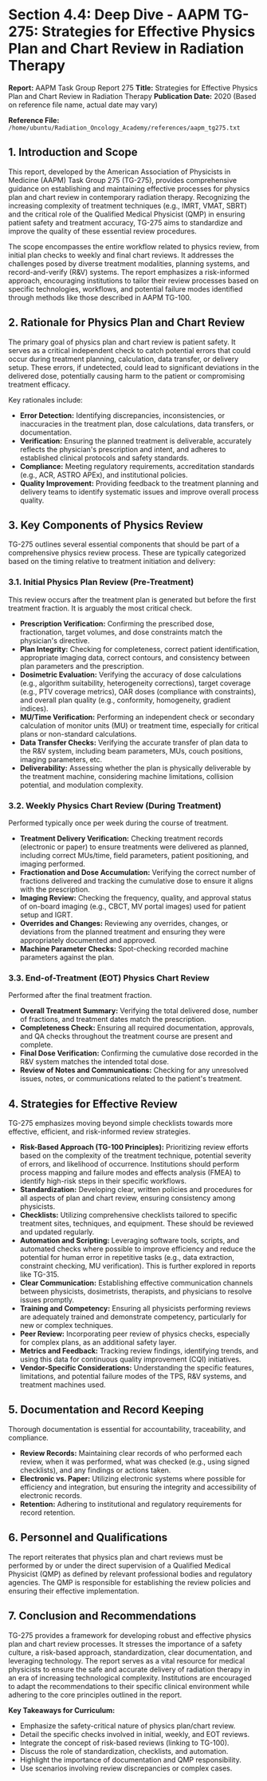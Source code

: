 # Section 4.4: Deep Dive - AAPM TG-275: Strategies for Effective Physics Plan and Chart Review in Radiation Therapy

**Report:** AAPM Task Group Report 275
**Title:** Strategies for Effective Physics Plan and Chart Review in Radiation Therapy
**Publication Date:** 2020 (Based on reference file name, actual date may vary)

**Reference File:** `/home/ubuntu/Radiation_Oncology_Academy/references/aapm_tg275.txt`

## 1. Introduction and Scope

This report, developed by the American Association of Physicists in Medicine (AAPM) Task Group 275 (TG-275), provides comprehensive guidance on establishing and maintaining effective processes for physics plan and chart review in contemporary radiation therapy. Recognizing the increasing complexity of treatment techniques (e.g., IMRT, VMAT, SBRT) and the critical role of the Qualified Medical Physicist (QMP) in ensuring patient safety and treatment accuracy, TG-275 aims to standardize and improve the quality of these essential review procedures.

The scope encompasses the entire workflow related to physics review, from initial plan checks to weekly and final chart reviews. It addresses the challenges posed by diverse treatment modalities, planning systems, and record-and-verify (R&V) systems. The report emphasizes a risk-informed approach, encouraging institutions to tailor their review processes based on specific technologies, workflows, and potential failure modes identified through methods like those described in AAPM TG-100.

## 2. Rationale for Physics Plan and Chart Review

The primary goal of physics plan and chart review is patient safety. It serves as a critical independent check to catch potential errors that could occur during treatment planning, calculation, data transfer, or delivery setup. These errors, if undetected, could lead to significant deviations in the delivered dose, potentially causing harm to the patient or compromising treatment efficacy.

Key rationales include:
*   **Error Detection:** Identifying discrepancies, inconsistencies, or inaccuracies in the treatment plan, dose calculations, data transfers, or documentation.
*   **Verification:** Ensuring the planned treatment is deliverable, accurately reflects the physician's prescription and intent, and adheres to established clinical protocols and safety standards.
*   **Compliance:** Meeting regulatory requirements, accreditation standards (e.g., ACR, ASTRO APEx), and institutional policies.
*   **Quality Improvement:** Providing feedback to the treatment planning and delivery teams to identify systematic issues and improve overall process quality.

## 3. Key Components of Physics Review

TG-275 outlines several essential components that should be part of a comprehensive physics review process. These are typically categorized based on the timing relative to treatment initiation and delivery:

### 3.1. Initial Physics Plan Review (Pre-Treatment)

This review occurs after the treatment plan is generated but before the first treatment fraction. It is arguably the most critical check.
*   **Prescription Verification:** Confirming the prescribed dose, fractionation, target volumes, and dose constraints match the physician's directive.
*   **Plan Integrity:** Checking for completeness, correct patient identification, appropriate imaging data, correct contours, and consistency between plan parameters and the prescription.
*   **Dosimetric Evaluation:** Verifying the accuracy of dose calculations (e.g., algorithm suitability, heterogeneity corrections), target coverage (e.g., PTV coverage metrics), OAR doses (compliance with constraints), and overall plan quality (e.g., conformity, homogeneity, gradient indices).
*   **MU/Time Verification:** Performing an independent check or secondary calculation of monitor units (MU) or treatment time, especially for critical plans or non-standard calculations.
*   **Data Transfer Checks:** Verifying the accurate transfer of plan data to the R&V system, including beam parameters, MUs, couch positions, imaging parameters, etc.
*   **Deliverability:** Assessing whether the plan is physically deliverable by the treatment machine, considering machine limitations, collision potential, and modulation complexity.

### 3.2. Weekly Physics Chart Review (During Treatment)

Performed typically once per week during the course of treatment.
*   **Treatment Delivery Verification:** Checking treatment records (electronic or paper) to ensure treatments were delivered as planned, including correct MUs/time, field parameters, patient positioning, and imaging performed.
*   **Fractionation and Dose Accumulation:** Verifying the correct number of fractions delivered and tracking the cumulative dose to ensure it aligns with the prescription.
*   **Imaging Review:** Checking the frequency, quality, and approval status of on-board imaging (e.g., CBCT, MV portal images) used for patient setup and IGRT.
*   **Overrides and Changes:** Reviewing any overrides, changes, or deviations from the planned treatment and ensuring they were appropriately documented and approved.
*   **Machine Parameter Checks:** Spot-checking recorded machine parameters against the plan.

### 3.3. End-of-Treatment (EOT) Physics Chart Review

Performed after the final treatment fraction.
*   **Overall Treatment Summary:** Verifying the total delivered dose, number of fractions, and treatment dates match the prescription.
*   **Completeness Check:** Ensuring all required documentation, approvals, and QA checks throughout the treatment course are present and complete.
*   **Final Dose Verification:** Confirming the cumulative dose recorded in the R&V system matches the intended total dose.
*   **Review of Notes and Communications:** Checking for any unresolved issues, notes, or communications related to the patient's treatment.

## 4. Strategies for Effective Review

TG-275 emphasizes moving beyond simple checklists towards more effective, efficient, and risk-informed review strategies.

*   **Risk-Based Approach (TG-100 Principles):** Prioritizing review efforts based on the complexity of the treatment technique, potential severity of errors, and likelihood of occurrence. Institutions should perform process mapping and failure modes and effects analysis (FMEA) to identify high-risk steps in their specific workflows.
*   **Standardization:** Developing clear, written policies and procedures for all aspects of plan and chart review, ensuring consistency among physicists.
*   **Checklists:** Utilizing comprehensive checklists tailored to specific treatment sites, techniques, and equipment. These should be reviewed and updated regularly.
*   **Automation and Scripting:** Leveraging software tools, scripts, and automated checks where possible to improve efficiency and reduce the potential for human error in repetitive tasks (e.g., data extraction, constraint checking, MU verification). This is further explored in reports like TG-315.
*   **Clear Communication:** Establishing effective communication channels between physicists, dosimetrists, therapists, and physicians to resolve issues promptly.
*   **Training and Competency:** Ensuring all physicists performing reviews are adequately trained and demonstrate competency, particularly for new or complex techniques.
*   **Peer Review:** Incorporating peer review of physics checks, especially for complex plans, as an additional safety layer.
*   **Metrics and Feedback:** Tracking review findings, identifying trends, and using this data for continuous quality improvement (CQI) initiatives.
*   **Vendor-Specific Considerations:** Understanding the specific features, limitations, and potential failure modes of the TPS, R&V systems, and treatment machines used.

## 5. Documentation and Record Keeping

Thorough documentation is essential for accountability, traceability, and compliance.
*   **Review Records:** Maintaining clear records of who performed each review, when it was performed, what was checked (e.g., using signed checklists), and any findings or actions taken.
*   **Electronic vs. Paper:** Utilizing electronic systems where possible for efficiency and integration, but ensuring the integrity and accessibility of electronic records.
*   **Retention:** Adhering to institutional and regulatory requirements for record retention.

## 6. Personnel and Qualifications

The report reiterates that physics plan and chart reviews must be performed by or under the direct supervision of a Qualified Medical Physicist (QMP) as defined by relevant professional bodies and regulatory agencies. The QMP is responsible for establishing the review policies and ensuring their effective implementation.

## 7. Conclusion and Recommendations

TG-275 provides a framework for developing robust and effective physics plan and chart review processes. It stresses the importance of a safety culture, a risk-based approach, standardization, clear documentation, and leveraging technology. The report serves as a vital resource for medical physicists to ensure the safe and accurate delivery of radiation therapy in an era of increasing technological complexity. Institutions are encouraged to adapt the recommendations to their specific clinical environment while adhering to the core principles outlined in the report.

**Key Takeaways for Curriculum:**
*   Emphasize the safety-critical nature of physics plan/chart review.
*   Detail the specific checks involved in initial, weekly, and EOT reviews.
*   Integrate the concept of risk-based reviews (linking to TG-100).
*   Discuss the role of standardization, checklists, and automation.
*   Highlight the importance of documentation and QMP responsibility.
*   Use scenarios involving review discrepancies or complex cases.

